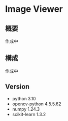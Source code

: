 # Image Viewer
## 概要
作成中

## 構成
作成中

## Version
+ python 3.10
+ opencv-python 4.5.5.62
+ numpy 1.24.3
+ scikit-learn 1.3.2

